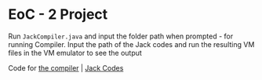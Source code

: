 # EoC - 2 Project

Run `JackCompiler.java` and input the folder path when prompted - for running Compiler.
Input the path of the Jack codes and run the resulting VM files in the VM emulator to see the output

Code for [the compiler](/CompilerFinal) |
[Jack Codes](/ProjectJack)
